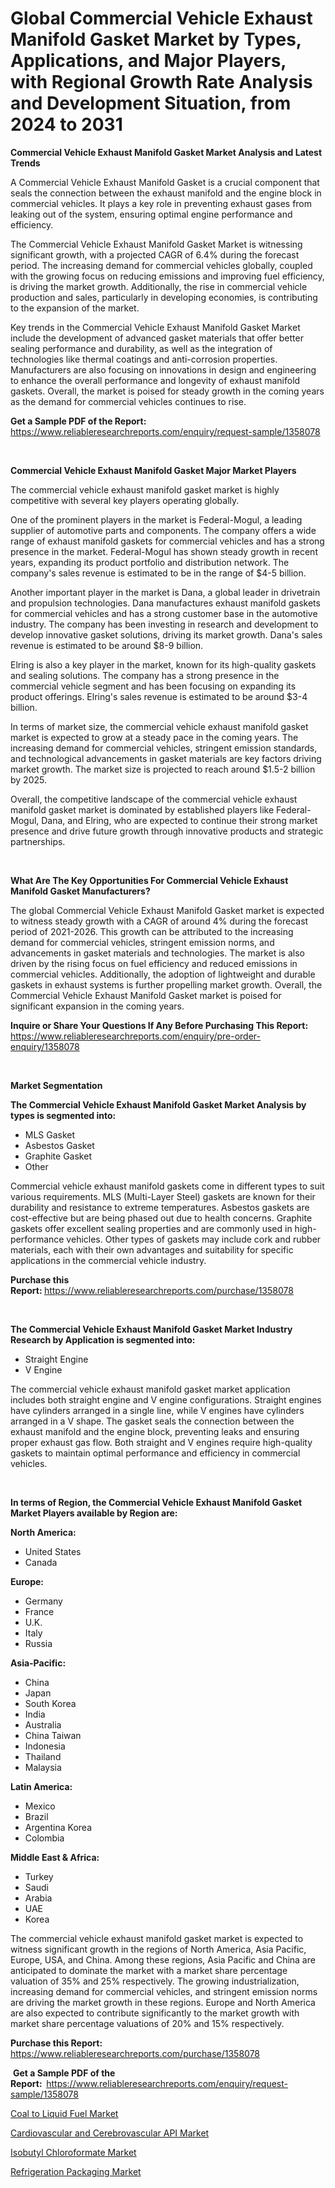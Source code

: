 <p><h1>Global Commercial Vehicle Exhaust Manifold Gasket Market by Types, Applications, and Major Players, with Regional Growth Rate Analysis and Development Situation, from 2024 to 2031</h1></p><p><strong>Commercial Vehicle Exhaust Manifold Gasket Market Analysis and Latest Trends</strong></p>
<p><p>A Commercial Vehicle Exhaust Manifold Gasket is a crucial component that seals the connection between the exhaust manifold and the engine block in commercial vehicles. It plays a key role in preventing exhaust gases from leaking out of the system, ensuring optimal engine performance and efficiency.</p><p>The Commercial Vehicle Exhaust Manifold Gasket Market is witnessing significant growth, with a projected CAGR of 6.4% during the forecast period. The increasing demand for commercial vehicles globally, coupled with the growing focus on reducing emissions and improving fuel efficiency, is driving the market growth. Additionally, the rise in commercial vehicle production and sales, particularly in developing economies, is contributing to the expansion of the market.</p><p>Key trends in the Commercial Vehicle Exhaust Manifold Gasket Market include the development of advanced gasket materials that offer better sealing performance and durability, as well as the integration of technologies like thermal coatings and anti-corrosion properties. Manufacturers are also focusing on innovations in design and engineering to enhance the overall performance and longevity of exhaust manifold gaskets. Overall, the market is poised for steady growth in the coming years as the demand for commercial vehicles continues to rise.</p></p>
<p><strong>Get a Sample PDF of the Report:&nbsp;</strong> <a href="https://www.reliableresearchreports.com/enquiry/request-sample/1358078">https://www.reliableresearchreports.com/enquiry/request-sample/1358078</a></p>
<p>&nbsp;</p>
<p><strong>Commercial Vehicle Exhaust Manifold Gasket Major Market Players</strong></p>
<p><p>The commercial vehicle exhaust manifold gasket market is highly competitive with several key players operating globally. </p><p>One of the prominent players in the market is Federal-Mogul, a leading supplier of automotive parts and components. The company offers a wide range of exhaust manifold gaskets for commercial vehicles and has a strong presence in the market. Federal-Mogul has shown steady growth in recent years, expanding its product portfolio and distribution network. The company's sales revenue is estimated to be in the range of $4-5 billion.</p><p>Another important player in the market is Dana, a global leader in drivetrain and propulsion technologies. Dana manufactures exhaust manifold gaskets for commercial vehicles and has a strong customer base in the automotive industry. The company has been investing in research and development to develop innovative gasket solutions, driving its market growth. Dana's sales revenue is estimated to be around $8-9 billion.</p><p>Elring is also a key player in the market, known for its high-quality gaskets and sealing solutions. The company has a strong presence in the commercial vehicle segment and has been focusing on expanding its product offerings. Elring's sales revenue is estimated to be around $3-4 billion.</p><p>In terms of market size, the commercial vehicle exhaust manifold gasket market is expected to grow at a steady pace in the coming years. The increasing demand for commercial vehicles, stringent emission standards, and technological advancements in gasket materials are key factors driving market growth. The market size is projected to reach around $1.5-2 billion by 2025.</p><p>Overall, the competitive landscape of the commercial vehicle exhaust manifold gasket market is dominated by established players like Federal-Mogul, Dana, and Elring, who are expected to continue their strong market presence and drive future growth through innovative products and strategic partnerships.</p></p>
<p>&nbsp;</p>
<p><strong>What Are The Key Opportunities For Commercial Vehicle Exhaust Manifold Gasket Manufacturers?</strong></p>
<p><p>The global Commercial Vehicle Exhaust Manifold Gasket market is expected to witness steady growth with a CAGR of around 4% during the forecast period of 2021-2026. This growth can be attributed to the increasing demand for commercial vehicles, stringent emission norms, and advancements in gasket materials and technologies. The market is also driven by the rising focus on fuel efficiency and reduced emissions in commercial vehicles. Additionally, the adoption of lightweight and durable gaskets in exhaust systems is further propelling market growth. Overall, the Commercial Vehicle Exhaust Manifold Gasket market is poised for significant expansion in the coming years.</p></p>
<p><strong>Inquire or Share Your Questions If Any Before Purchasing This Report:</strong> <a href="https://www.reliableresearchreports.com/enquiry/pre-order-enquiry/1358078">https://www.reliableresearchreports.com/enquiry/pre-order-enquiry/1358078</a></p>
<p>&nbsp;</p>
<p><strong>Market Segmentation</strong></p>
<p><strong>The Commercial Vehicle Exhaust Manifold Gasket Market Analysis by types is segmented into:</strong></p>
<p><ul><li>MLS Gasket</li><li>Asbestos Gasket</li><li>Graphite Gasket</li><li>Other</li></ul></p>
<p><p>Commercial vehicle exhaust manifold gaskets come in different types to suit various requirements. MLS (Multi-Layer Steel) gaskets are known for their durability and resistance to extreme temperatures. Asbestos gaskets are cost-effective but are being phased out due to health concerns. Graphite gaskets offer excellent sealing properties and are commonly used in high-performance vehicles. Other types of gaskets may include cork and rubber materials, each with their own advantages and suitability for specific applications in the commercial vehicle industry.</p></p>
<p><strong>Purchase this Report:&nbsp;</strong><a href="https://www.reliableresearchreports.com/purchase/1358078">https://www.reliableresearchreports.com/purchase/1358078</a></p>
<p>&nbsp;</p>
<p><strong>The Commercial Vehicle Exhaust Manifold Gasket Market Industry Research by Application is segmented into:</strong></p>
<p><ul><li>Straight Engine</li><li>V Engine</li></ul></p>
<p><p>The commercial vehicle exhaust manifold gasket market application includes both straight engine and V engine configurations. Straight engines have cylinders arranged in a single line, while V engines have cylinders arranged in a V shape. The gasket seals the connection between the exhaust manifold and the engine block, preventing leaks and ensuring proper exhaust gas flow. Both straight and V engines require high-quality gaskets to maintain optimal performance and efficiency in commercial vehicles.</p></p>
<p>&nbsp;</p>
<p><strong>In terms of Region, the Commercial Vehicle Exhaust Manifold Gasket Market Players available by Region are:</strong></p>
<p>
    <p> <strong> North America: </strong>
        <ul>
            <li>United States</li>
            <li>Canada</li>
        </ul>
        </p> 
    <p> <strong> Europe: </strong>
        <ul>
            <li>Germany</li>
            <li>France</li>
            <li>U.K.</li>
            <li>Italy</li>
            <li>Russia</li>
        </ul>
        </p> 
    <p> <strong> Asia-Pacific: </strong>
        <ul>
            <li>China</li>
            <li>Japan</li>
            <li>South Korea</li>
            <li>India</li>
            <li>Australia</li>
            <li>China Taiwan</li>
            <li>Indonesia</li>
            <li>Thailand</li>
            <li>Malaysia</li>
        </ul>
        </p> 
    <p> <strong> Latin America: </strong>
        <ul>
            <li>Mexico</li>
            <li>Brazil</li>
            <li>Argentina Korea</li>
            <li>Colombia</li>
        </ul>
        </p> 
    <p> <strong> Middle East & Africa: </strong>
        <ul>
            <li>Turkey</li>
            <li>Saudi</li>
            <li>Arabia</li>
            <li>UAE</li>
            <li>Korea</li>
        </ul>
    </p>
    </p>
<p><p>The commercial vehicle exhaust manifold gasket market is expected to witness significant growth in the regions of North America, Asia Pacific, Europe, USA, and China. Among these regions, Asia Pacific and China are anticipated to dominate the market with a market share percentage valuation of 35% and 25% respectively. The growing industrialization, increasing demand for commercial vehicles, and stringent emission norms are driving the market growth in these regions. Europe and North America are also expected to contribute significantly to the market growth with market share percentage valuations of 20% and 15% respectively.</p></p>
<p><strong>Purchase this Report: </strong><a href="https://www.reliableresearchreports.com/purchase/1358078">https://www.reliableresearchreports.com/purchase/1358078</a></p>
<p>&nbsp;<strong>Get a Sample PDF of the Report:&nbsp;&nbsp;</strong><a href="https://www.reliableresearchreports.com/enquiry/request-sample/1358078">https://www.reliableresearchreports.com/enquiry/request-sample/1358078</a></p>
<p><strong></strong></p>
<p><p><a href="https://view.publitas.com/reportprime-1/global-coal-to-liquid-fuel-market-by-types-applications-and-major-players-with-regional-growth-rate-analysis-and-development-situation-from-2023-to-2030/">Coal to Liquid Fuel Market</a></p><p><a href="https://view.publitas.com/reportprime-1/cardiovascular-and-cerebrovascular-api-market-furnish-information-about-market-size-market-share-market-dynamics-and-projections-spanning-from-2023-to-2030/">Cardiovascular and Cerebrovascular API Market</a></p><p><a href="https://gentle-editor-9db.notion.site/Isobutyl-Chloroformate-Market-Size-Furnishes-Valuable-Information-Encompassing-Market-Share-Market--030ce9cf82004eedba042d8424873f55">Isobutyl Chloroformate Market</a></p><p><a href="https://view.publitas.com/reportprime-1/refrigeration-packaging-market-with-the-goal-of-estimating-the-market-size-and-future-growth-potential-of-various-market-segments-based-on-component-applications-end-user-and-region/">Refrigeration Packaging Market</a></p></p>